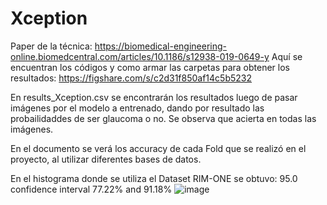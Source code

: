 <h1>Xception</h1>

Paper de la técnica: https://biomedical-engineering-online.biomedcentral.com/articles/10.1186/s12938-019-0649-y
Aquí se encuentran los códigos y como armar las carpetas para obtener los resultados: https://figshare.com/s/c2d31f850af14c5b5232

En results_Xception.csv se encontrarán los resultados luego de pasar imágenes por el modelo a entrenado, dando por resultado las probailidaddes de ser glaucoma o no. Se observa que acierta en todas las imágenes.

En el documento se verá los accuracy de cada Fold que se realizó en el proyecto, al utilizar diferentes bases de datos.

En el histograma donde se utiliza el Dataset RIM-ONE se obtuvo: 95.0 confidence interval 77.22% and 91.18%
![image](https://github.com/RodATS/Proyecto_Carrera/assets/77297145/89618be4-0f2e-4c7b-8b09-c862acbee964)
